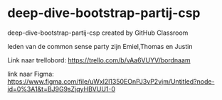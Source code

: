 # deep-dive-bootstrap-partij-csp
deep-dive-bootstrap-partij-csp created by GitHub Classroom

leden van de common sense party zijn Emiel,Thomas en Justin


Link naar trellobord: https://trello.com/b/vAa6VUYV/bordnaam

link naar Figma: https://www.figma.com/file/uWxl2l1350EOnPJ3vP2vjm/Untitled?node-id=0%3A1&t=BJ9G9sZjqyHBVUU1-0

